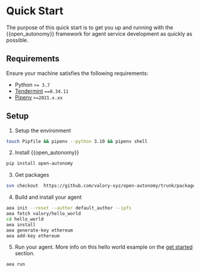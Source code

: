 # Quick Start

The purpose of this quick start is to get you up and running with the {{open_autonomy}} framework for agent service development as quickly as possible.

## Requirements

Ensure your machine satisfies the following requirements:

- Python `>= 3.7`
- [Tendermint](https://docs.tendermint.com/master/introduction/install.html) `==0.34.11`
- [Pipenv](https://pipenv.pypa.io/en/latest/install/) `>=2021.x.xx`

## Setup

1. Setup the environment
```bash
touch Pipfile && pipenv --python 3.10 && pipenv shell
```

2. Install {{open_autonomy}}
```bash
pip install open-autonomy
```

3. Get packages
```bash
svn checkout  https://github.com/valory-xyz/open-autonomy/trunk/packages packages
```

4. Build and install your agent
```bash
aea init --reset --author default_author --ipfs
aea fetch valory/hello_world
cd hello_world
aea install
aea generate-key ethereum
aea add-key ethereum
```

5. Run your agent. More info on this hello world example on the [get started](https://davidminarsch.github.io/temp-docs-valory/get_started/) section.
```bash
aea run
```
